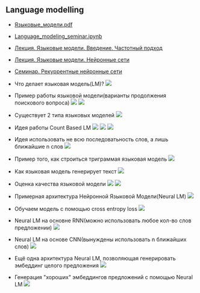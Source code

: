 ## Language modelling

- [Языковые_модели.pdf](Языковые_модели.pdf)
- [Language_modeling_seminar.ipynb](Language_modeling_seminar.ipynb)


- [Лекция. Языковые модели. Введение. Частотный подход](https://www.youtube.com/watch?v=aS2A7b-4uT4&list=PL0Ks75aof3Ti1GDgeePUkCJWn02c0VDA5&index=10)
- [Лекция. Языковые модели. Нейронные сети](https://www.youtube.com/watch?v=-tK7WcE5Wfo&list=PL0Ks75aof3Ti1GDgeePUkCJWn02c0VDA5&index=9)
- [Семинар. Рекуррентные нейронные сети](https://www.youtube.com/watch?v=_wpAkWZmlyg&t=1474s&ab_channel=DeepLearningSchool)


- Что делает языковая модель(LM)?
![](../for_readme/08_Language_Modelling/1.png)
- Пример работы языковой модели(варианты продолжения поискового вопроса)
![](../for_readme/08_Language_Modelling/2.png)
![](../for_readme/08_Language_Modelling/3.png)
- Существует 2 типа языковых моделей
![](../for_readme/08_Language_Modelling/4.png)
- Идея работы Count Based LM
![](../for_readme/08_Language_Modelling/5.png)
![](../for_readme/08_Language_Modelling/6.png)
![](../for_readme/08_Language_Modelling/7.png)
- Идея использовать не всю последоватьность слов, а лишь ближайшие n слов
![](../for_readme/08_Language_Modelling/8.png)
- Пример того, как строиться триграммая языковая модель
![](../for_readme/08_Language_Modelling/9.png)
- Как языковая модель генерирует текст
![](../for_readme/08_Language_Modelling/10.png)
- Оценка качества языковой модели
![](../for_readme/08_Language_Modelling/11.png)
![](../for_readme/08_Language_Modelling/12.png)
- Примерная архитектура Нейронной Языковой Модели(Neural LM)
![](../for_readme/08_Language_Modelling/13.png)
- Обучаем модель с помощью cross entropy loss
![](../for_readme/08_Language_Modelling/14.png)
- Neural LM на основне RNN(можно использовать любое кол-во слов предложении)
![](../for_readme/08_Language_Modelling/15.png)
- Neural LM на основе CNN(вынуждены использовать n ближайших слов)
![](../for_readme/08_Language_Modelling/16.png)
- Ещё одна архитектура Neural LM, позволяющая генерировать эмбеддинг целого предложения
![](../for_readme/08_Language_Modelling/16_1.png)
- Генерация "хороших" эмбеддингов предложений с помощью Neural LM 
![](../for_readme/08_Language_Modelling/17.png)